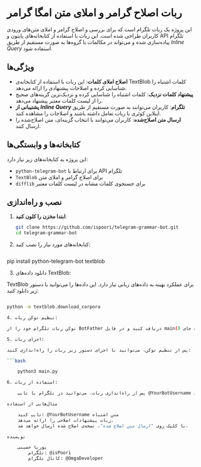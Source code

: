 # ربات اصلاح گرامر و املای متن امگا گرامر

این پروژه یک ربات تلگرام است که برای بررسی و اصلاح گرامر و املای متن‌های ورودی کاربران طراحی شده است. این ربات با استفاده از کتابخانه‌های پایتون و API تلگرام پیاده‌سازی شده و می‌تواند در مکالمات یا گروه‌ها به صورت مستقیم از طریق *Inline Query* استفاده شود.

## ویژگی‌ها

- **اصلاح املای کلمات**: این ربات با استفاده از کتابخانه‌ی TextBlob کلمات اشتباه را شناسایی کرده و اصلاحات پیشنهادی را ارائه می‌دهد.
- **پیشنهاد کلمات نزدیک**: کلمات اشتباه را شناسایی کرده و نزدیک‌ترین گزینه‌های صحیح را از لیست کلمات معتبر پیشنهاد می‌دهد.
- **پشتیبانی از *Inline Query* تلگرام**: کاربران می‌توانند به صورت مستقیم از طریق اینلاین کوئری با ربات تعامل داشته باشند و اصلاحات را مشاهده کنند.
- **ارسال متن اصلاح‌شده**: کاربران می‌توانند با انتخاب گزینه‌ای، متن اصلاح‌شده را ارسال کنند.

## کتابخانه‌ها و وابستگی‌ها

این پروژه به کتابخانه‌های زیر نیاز دارد:
- `python-telegram-bot` برای ارتباط با API تلگرام
- `TextBlob` برای اصلاح گرامر و املای متن
- `difflib` برای جستجوی کلمات مشابه در لیست کلمات معتبر

## نصب و راه‌اندازی

1. **ابتدا مخزن را کلون کنید**:

   ```bash
   git clone https://github.com/ispoori/telegram-grammar-bot.git
   cd telegram-grammar-bot

2. کتابخانه‌های مورد نیاز را نصب کنید:

    ```bash

pip install python-telegram-bot textblob

3. دانلود داده‌های TextBlob:

TextBlob برای عملکرد بهینه به داده‌های زبانی نیاز دارد. این داده‌ها را می‌توانید با دستور زیر دانلود کنید:

```bash

python -m textblob.download_corpora

4. تنظیم توکن ربات:

توکن ربات تلگرام خود را از BotFather دریافت کنید و در فایل main() به جای "Token" جایگزین کنید.

5. اجرای ربات:

پس از تنظیم توکن، می‌توانید با اجرای دستور زیر ربات را راه‌اندازی کنید:

```bash

    python3 main.py

6. استفاده از ربات:

    پس از راه‌اندازی ربات، می‌توانید در تلگرام با تایپ @YourBotUsername در هر چت، اینلاین کوئری را برای اصلاح گرامر و املای متن اجرا کنید.

مثال‌هایی از استفاده

    تایپ کنید: @YourBotUsername متن اشتباه
    ربات پیشنهادات اصلاحی را ارائه می‌دهد.
    با کلیک روی "ارسال متن اصلاح شده"، نسخه‌ی اصلاح شده ارسال خواهد شد.

نویسنده

    پوریا حسینی
        تلگرام: @isPoori
        کانال تلگرام: @OmgaDeveloper

